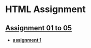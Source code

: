 # HTML Assignment

## [**Assignment 01 to 05**](./assignment_01_to_05)

* [**assignment 1**](./assignment_01_to_05/1.html)
